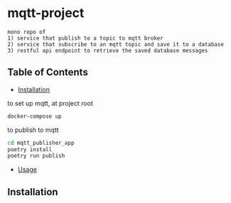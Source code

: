 # mqtt-project

    mono repo of
    1) service that publish to a topic to mqtt broker
    2) service that subscribe to an mqtt topic and save it to a database
    3) restful api endpoint to retrieve the saved database messages


## Table of Contents

- [Installation](#installation)


to set up mqtt, at project root
```bash
docker-compose up
```

to publish to mqtt
```bash
cd mqtt_publisher_app
poetry install
poetry run publish
```


- [Usage](#usage)

## Installation
